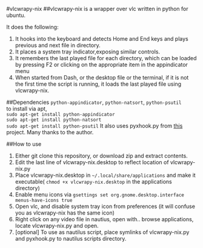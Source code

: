 #vlcwrapy-nix
##vlcwrapy-nix is a wrapper over vlc written in python for ubuntu. 

It does the following:

1. It hooks into the keyboard and detects Home and End keys and plays previous and next file in directory. 
2. It places a system tray indicator,exposing similar controls.
3. It remembers the last played file for each directory, which can be loaded by pressing F2 or clicking on the appropriate item in the appindicator menu
4. When started from Dash, or the desktop file or the terminal, if it is not the first time the script is running, it loads the last played file using vlcwrapy-nix.

##Dependencies
```python-appindicator```, ```python-natsort```, ```python-psutil```     
to install via apt,     
```sudo apt-get install python-appindicator```       
```sudo apt-get install python-natsort```     
```sudo apt-get install python-psutil```
It also uses pyxhook.py from [this](https://github.com/jeorgen/pyworklogger) project. Many thanks to the author.

##How to use
1. Either git clone this repository, or download zip and extract contents.
2. Edit the last line of vlcwrapy-nix.desktop to reflect location of vlcwrapy-nix.py
3. Place vlcwrapy-nix.desktop in ```~/.local/share/applications``` and make it executable( ```chmod +x vlcwrapy-nix.desktop``` in the applications directory)
4. Enable menu icons via ```gsettings set org.gnome.desktop.interface menus-have-icons true```
5. Open vlc, and disable system tray icon from preferences (it will confuse you as vlcwrapy-nix has the same icon)
6. Right click on any video file in nautius, open with.. browse applications, locate vlcwrapy-nix.py and open.
7. [optional] To use as nautilus script, place symlinks of vlcwrapy-nix.py and pyxhook.py to nautilus scripts directory.

